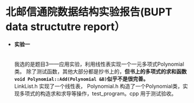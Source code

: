# 北邮信通院数据结构实验报告(BUPT data structutre report）
- **实验一** <br />  <br />  
我选的是题目3——应用实验，利用线性表实现一个一元多项式Polynomial类。 
除了测试函数，其他大部分都是抄书上的，**但书上的多项式的求和函数`void Polynomial::Add(Polynomial &B)`似乎不是很完善。**  
LinkList.h 实现了一个线性表， Polynomial.h 构造了一个Polynomial类，实现多项式的构造求和求导等操作，test_program。cpp 用于测试验收。 
